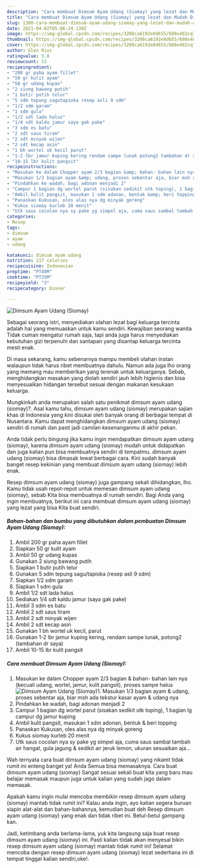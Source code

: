 ```yaml
---
description: "Cara membuat Dimsum Ayam Udang (Siomay) yang lezat dan Mudah Dibuat"
title: "Cara membuat Dimsum Ayam Udang (Siomay) yang lezat dan Mudah Dibuat"
slug: 1388-cara-membuat-dimsum-ayam-udang-siomay-yang-lezat-dan-mudah-dibuat
date: 2021-04-02T05:06:24.139Z
image: https://img-global.cpcdn.com/recipes/3208ca6192e8d655/680x482cq70/dimsum-ayam-udang-siomay-foto-resep-utama.jpg
thumbnail: https://img-global.cpcdn.com/recipes/3208ca6192e8d655/680x482cq70/dimsum-ayam-udang-siomay-foto-resep-utama.jpg
cover: https://img-global.cpcdn.com/recipes/3208ca6192e8d655/680x482cq70/dimsum-ayam-udang-siomay-foto-resep-utama.jpg
author: Glen Rios
ratingvalue: 3.8
reviewcount: 13
recipeingredient:
- "200 gr paha ayam fillet"
- "50 gr kulit ayam"
- "50 gr udang kupas"
- "2 siung bawang putih"
- "1 butir putih telur"
- "5 sdm tepung sagutapioka resep asli 9 sdm"
- "1/2 sdm garam"
- "1 sdm gula"
- "1/2 sdt lada halus"
- "1/4 sdt kaldu jamur saya gak pake"
- "3 sdm es batu"
- "2 sdt saus tiram"
- "2 sdt minyak wijen"
- "2 sdt kecap asin"
- "1 bh wortel uk kecil parut"
- "1-2 lbr jamur kuping kering rendam sampe lunak potong2 tambahan dr saya"
- "10-15 lbr kulit pangsit"
recipeinstructions:
- "Masukan ke dalam Chopper ayam 2/3 bagian &amp; bahan- bahan lain nya (kecuali udang, wortel, jamur, kulit pangsit), proses sampe halus"
- "Masukan 1/3 bagian ayam &amp; udang, proses sebentar aja, biar msh ada tekstur kasar ayam &amp; udang nya"
- "Pindahkan ke wadah, bagi adonan menjadi 2"
- "Campur 1 bagian dg wortel parut (sisakan sedikit utk toping), 1 bagian lg campur dg jamur kuping"
- "Ambil kulit pangsit, masukan 1 sdm adonan, bentuk &amp; beri topping"
- "Panaskan Kukusan, oles alas nya dg minyak goreng"
- "Kukus siomay kurleb 20 menit"
- "Utk saus cocolan nya sy pake yg simpel aja, cuma saus sambal tambah air hangat, gula jagung &amp; sedikit air jeruk lemon, ukuran sesuaikan aja..."
categories:
- Resep
tags:
- dimsum
- ayam
- udang

katakunci: dimsum ayam udang 
nutrition: 117 calories
recipecuisine: Indonesian
preptime: "PT40M"
cooktime: "PT35M"
recipeyield: "3"
recipecategory: Dinner

---
```



![Dimsum Ayam Udang (Siomay)](https://img-global.cpcdn.com/recipes/3208ca6192e8d655/680x482cq70/dimsum-ayam-udang-siomay-foto-resep-utama.jpg)

Sebagai seorang istri, menyediakan olahan lezat bagi keluarga tercinta adalah hal yang memuaskan untuk kamu sendiri. Kewajiban seorang  wanita Tidak cuman mengatur rumah saja, tapi anda juga harus menyediakan kebutuhan gizi terpenuhi dan santapan yang disantap keluarga tercinta mesti enak.

Di masa  sekarang, kamu sebenarnya mampu membeli olahan instan walaupun tidak harus ribet membuatnya dahulu. Namun ada juga lho orang yang memang mau memberikan yang terenak untuk keluarganya. Sebab, menghidangkan masakan yang diolah sendiri jauh lebih higienis dan bisa menyesuaikan hidangan tersebut sesuai dengan makanan kesukaan keluarga. 



Mungkinkah anda merupakan salah satu penikmat dimsum ayam udang (siomay)?. Asal kamu tahu, dimsum ayam udang (siomay) merupakan sajian khas di Indonesia yang kini disukai oleh banyak orang di berbagai tempat di Nusantara. Kamu dapat menghidangkan dimsum ayam udang (siomay) sendiri di rumah dan pasti jadi camilan kesenanganmu di akhir pekan.

Anda tidak perlu bingung jika kamu ingin mendapatkan dimsum ayam udang (siomay), karena dimsum ayam udang (siomay) mudah untuk didapatkan dan juga kalian pun bisa membuatnya sendiri di tempatmu. dimsum ayam udang (siomay) bisa dimasak lewat berbagai cara. Kini sudah banyak banget resep kekinian yang membuat dimsum ayam udang (siomay) lebih enak.

Resep dimsum ayam udang (siomay) juga gampang sekali dihidangkan, lho. Kamu tidak usah repot-repot untuk memesan dimsum ayam udang (siomay), sebab Kita bisa membuatnya di rumah sendiri. Bagi Anda yang ingin membuatnya, berikut ini cara membuat dimsum ayam udang (siomay) yang lezat yang bisa Kita buat sendiri.

<!--inarticleads1-->

##### Bahan-bahan dan bumbu yang dibutuhkan dalam pembuatan Dimsum Ayam Udang (Siomay):

1. Ambil 200 gr paha ayam fillet
1. Siapkan 50 gr kulit ayam
1. Ambil 50 gr udang kupas
1. Gunakan 2 siung bawang putih
1. Siapkan 1 butir putih telur
1. Gunakan 5 sdm tepung sagu/tapioka (resep asli 9 sdm)
1. Siapkan 1/2 sdm garam
1. Siapkan 1 sdm gula
1. Ambil 1/2 sdt lada halus
1. Sediakan 1/4 sdt kaldu jamur (saya gak pake)
1. Ambil 3 sdm es batu
1. Ambil 2 sdt saus tiram
1. Ambil 2 sdt minyak wijen
1. Ambil 2 sdt kecap asin
1. Gunakan 1 bh wortel uk kecil, parut
1. Gunakan 1-2 lbr jamur kuping kering, rendam sampe lunak, potong2 (tambahan dr saya)
1. Ambil 10-15 lbr kulit pangsit




<!--inarticleads2-->

##### Cara membuat Dimsum Ayam Udang (Siomay):

1. Masukan ke dalam Chopper ayam 2/3 bagian &amp; bahan- bahan lain nya (kecuali udang, wortel, jamur, kulit pangsit), proses sampe halus
<img src="//assets-global.cpcdn.com/assets/icons/button_play-2c75c40dde080a61004c1f40b05d8f140eaff45d7e9e6481dc71c63d2e7c4909.png" alt="Dimsum Ayam Udang (Siomay)">1. Masukan 1/3 bagian ayam &amp; udang, proses sebentar aja, biar msh ada tekstur kasar ayam &amp; udang nya
1. Pindahkan ke wadah, bagi adonan menjadi 2
1. Campur 1 bagian dg wortel parut (sisakan sedikit utk toping), 1 bagian lg campur dg jamur kuping
1. Ambil kulit pangsit, masukan 1 sdm adonan, bentuk &amp; beri topping
1. Panaskan Kukusan, oles alas nya dg minyak goreng
1. Kukus siomay kurleb 20 menit
1. Utk saus cocolan nya sy pake yg simpel aja, cuma saus sambal tambah air hangat, gula jagung &amp; sedikit air jeruk lemon, ukuran sesuaikan aja...




Wah ternyata cara buat dimsum ayam udang (siomay) yang nikamt tidak rumit ini enteng banget ya! Anda Semua bisa memasaknya. Cara buat dimsum ayam udang (siomay) Sangat sesuai sekali buat kita yang baru mau belajar memasak maupun juga untuk kalian yang sudah jago dalam memasak.

Apakah kamu ingin mulai mencoba membikin resep dimsum ayam udang (siomay) mantab tidak rumit ini? Kalau anda ingin, ayo kalian segera buruan siapin alat-alat dan bahan-bahannya, kemudian buat deh Resep dimsum ayam udang (siomay) yang enak dan tidak ribet ini. Betul-betul gampang kan. 

Jadi, ketimbang anda berlama-lama, yuk kita langsung saja buat resep dimsum ayam udang (siomay) ini. Pasti kalian tiidak akan menyesal bikin resep dimsum ayam udang (siomay) mantab tidak rumit ini! Selamat mencoba dengan resep dimsum ayam udang (siomay) lezat sederhana ini di tempat tinggal kalian sendiri,oke!.

